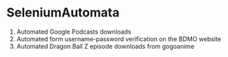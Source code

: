 # SeleniumAutomata
1. Automated Google Podcasts downloads    
2. Automated form username-password verification on the BDMO website
3. Automated Dragon Ball Z episode downloads from gogoanime 
